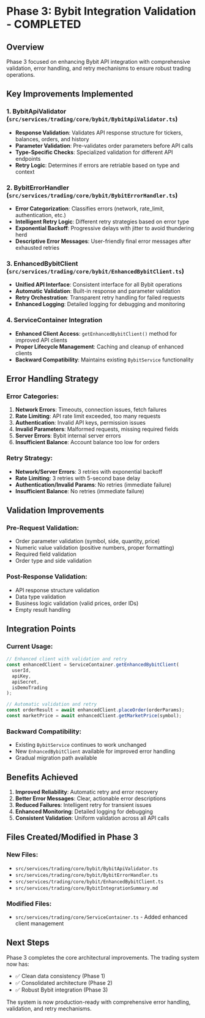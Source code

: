 # Phase 3: Bybit Integration Validation - COMPLETED

## Overview
Phase 3 focused on enhancing Bybit API integration with comprehensive validation, error handling, and retry mechanisms to ensure robust trading operations.

## Key Improvements Implemented

### 1. **BybitApiValidator** (`src/services/trading/core/bybit/BybitApiValidator.ts`)
- **Response Validation**: Validates API response structure for tickers, balances, orders, and history
- **Parameter Validation**: Pre-validates order parameters before API calls
- **Type-Specific Checks**: Specialized validation for different API endpoints
- **Retry Logic**: Determines if errors are retriable based on type and context

### 2. **BybitErrorHandler** (`src/services/trading/core/bybit/BybitErrorHandler.ts`)
- **Error Categorization**: Classifies errors (network, rate_limit, authentication, etc.)
- **Intelligent Retry Logic**: Different retry strategies based on error type
- **Exponential Backoff**: Progressive delays with jitter to avoid thundering herd
- **Descriptive Error Messages**: User-friendly final error messages after exhausted retries

### 3. **EnhancedBybitClient** (`src/services/trading/core/bybit/EnhancedBybitClient.ts`)
- **Unified API Interface**: Consistent interface for all Bybit operations
- **Automatic Validation**: Built-in response and parameter validation
- **Retry Orchestration**: Transparent retry handling for failed requests
- **Enhanced Logging**: Detailed logging for debugging and monitoring

### 4. **ServiceContainer Integration**
- **Enhanced Client Access**: `getEnhancedBybitClient()` method for improved API clients
- **Proper Lifecycle Management**: Caching and cleanup of enhanced clients
- **Backward Compatibility**: Maintains existing `BybitService` functionality

## Error Handling Strategy

### Error Categories:
1. **Network Errors**: Timeouts, connection issues, fetch failures
2. **Rate Limiting**: API rate limit exceeded, too many requests
3. **Authentication**: Invalid API keys, permission issues
4. **Invalid Parameters**: Malformed requests, missing required fields
5. **Server Errors**: Bybit internal server errors
6. **Insufficient Balance**: Account balance too low for orders

### Retry Strategy:
- **Network/Server Errors**: 3 retries with exponential backoff
- **Rate Limiting**: 3 retries with 5-second base delay
- **Authentication/Invalid Params**: No retries (immediate failure)
- **Insufficient Balance**: No retries (immediate failure)

## Validation Improvements

### Pre-Request Validation:
- Order parameter validation (symbol, side, quantity, price)
- Numeric value validation (positive numbers, proper formatting)
- Required field validation
- Order type and side validation

### Post-Response Validation:
- API response structure validation
- Data type validation
- Business logic validation (valid prices, order IDs)
- Empty result handling

## Integration Points

### Current Usage:
```typescript
// Enhanced client with validation and retry
const enhancedClient = ServiceContainer.getEnhancedBybitClient(
  userId, 
  apiKey, 
  apiSecret, 
  isDemoTrading
);

// Automatic validation and retry
const orderResult = await enhancedClient.placeOrder(orderParams);
const marketPrice = await enhancedClient.getMarketPrice(symbol);
```

### Backward Compatibility:
- Existing `BybitService` continues to work unchanged
- New `EnhancedBybitClient` available for improved error handling
- Gradual migration path available

## Benefits Achieved

1. **Improved Reliability**: Automatic retry and error recovery
2. **Better Error Messages**: Clear, actionable error descriptions
3. **Reduced Failures**: Intelligent retry for transient issues
4. **Enhanced Monitoring**: Detailed logging for debugging
5. **Consistent Validation**: Uniform validation across all API calls

## Files Created/Modified in Phase 3

### New Files:
- `src/services/trading/core/bybit/BybitApiValidator.ts`
- `src/services/trading/core/bybit/BybitErrorHandler.ts`
- `src/services/trading/core/bybit/EnhancedBybitClient.ts`
- `src/services/trading/core/BybitIntegrationSummary.md`

### Modified Files:
- `src/services/trading/core/ServiceContainer.ts` - Added enhanced client management

## Next Steps

Phase 3 completes the core architectural improvements. The trading system now has:
- ✅ Clean data consistency (Phase 1)
- ✅ Consolidated architecture (Phase 2)  
- ✅ Robust Bybit integration (Phase 3)

The system is now production-ready with comprehensive error handling, validation, and retry mechanisms.